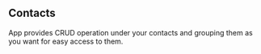 ## Contacts
App provides CRUD operation under your contacts
and grouping them as you want for easy access to them.